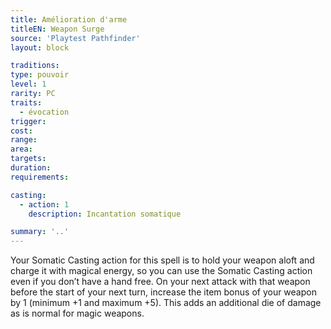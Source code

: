 ```yaml
---
title: Amélioration d'arme
titleEN: Weapon Surge
source: 'Playtest Pathfinder'
layout: block

traditions:
type: pouvoir
level: 1
rarity: PC
traits:
  - évocation
trigger: 
cost: 
range: 
area: 
targets: 
duration: 
requirements: 

casting:
  - action: 1
    description: Incantation somatique

summary: '..'
---
```

Your Somatic Casting action for this spell is to hold your weapon aloft and charge it with magical energy, so you can use the Somatic Casting action even if you don’t have a hand free. On your next attack with that weapon before the start of your next turn, increase the item bonus of your weapon by 1 (minimum +1 and maximum +5). This adds an additional die of damage as is normal for magic weapons.